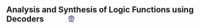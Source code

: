 ## Analysis and Synthesis of Logic Functions using Decoders &nbsp; &nbsp; &nbsp; &nbsp; &nbsp; &nbsp; <img src="images/iitkgp.png" width="3%" />
